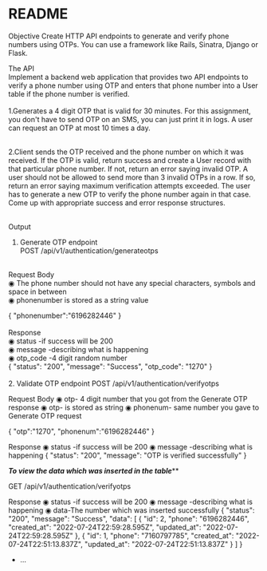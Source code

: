 # README

Objective
Create HTTP API endpoints to generate and verify phone numbers using OTPs. You can use
a framework like Rails, Sinatra, Django or Flask.

The API<br />
Implement a backend web application that provides two API endpoints to verify a phone
number using OTP and enters that phone number into a User table if the phone number is
verified.<br /><br />
1.Generates a 4 digit OTP that is valid for 30
minutes. For this assignment, you don't have to send OTP on an SMS, you can just
print it in logs. A user can request an OTP at most 10 times a day.<br /><br />

2.Client sends the OTP received and the phone
number on which it was received. If the OTP is valid, return success and create a
User record with that particular phone number. If not, return an error saying invalid
OTP. A user should not be allowed to send more than 3 invalid OTPs in a row. If so,
return an error saying maximum verification attempts exceeded. The user has to
generate a new OTP to verify the phone number again in that case. Come up with
appropriate success and error response structures.<br /><br />


Output<br />
1. Generate OTP endpoint<br />
POST  /api/v1/authentication/generateotps<br /><br />

Request Body<br />
◉ The phone number should not have any special characters, symbols and space in between<br />
◉ phonenumber is stored as a string value<br />

{
  "phonenumber":"6196282446"
}
<br /><br />
Response<br />
◉ status -if success will be 200 <br />
◉ message -describing what is happening<br />
◉ otp_code -4 digit random number<br />
{
    "status": "200",
    "message": "Success",
    "otp_code": "1270"
}
<br /><br />
2. Validate OTP endpoint
POST /api/v1/authentication/verifyotps

Request Body
◉ otp- 4 digit number that you got from the Generate OTP response
◉ otp- is stored as string
◉ phonenum- same number you gave to Generate OTP request

{
    "otp":"1270",
    "phonenum":"6196282446"
}

Response
◉ status -if success will be 200 
◉ message -describing what is happening
{
    "status": "200",
    "message": "OTP is verified successfully"
}

*********To view the data which was inserted in the table***********

GET /api/v1/authentication/verifyotps

Response
◉ status -if success will be 200 
◉ message -describing what is happening
◉ data-The number which was inserted successfully
{
    "status": "200",
    "message": "Success",
    "data": [
              {
                "id": 2,
                "phone": "6196282446",
                "created_at": "2022-07-24T22:59:28.595Z",
                "updated_at": "2022-07-24T22:59:28.595Z"
               },
               {
                "id": 1,
                "phone": "7160797785",
                "created_at": "2022-07-24T22:51:13.837Z",
                "updated_at": "2022-07-24T22:51:13.837Z"
               }
            ]
}

* ...
